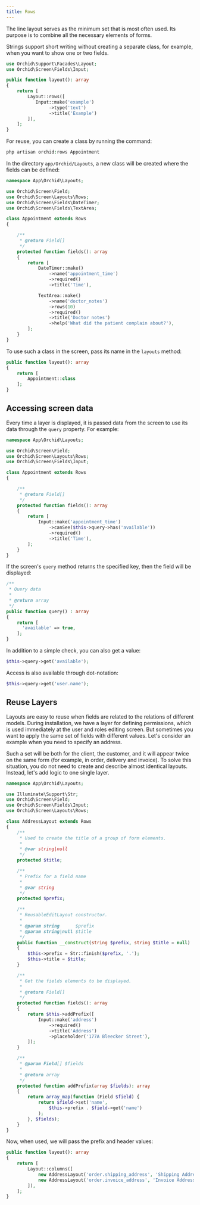 ```yaml
---
title: Rows
---
```



The line layout serves as the minimum set that is most often used.
Its purpose is to combine all the necessary elements of forms.


Strings support short writing without creating a separate class,
for example, when you want to show one or two fields.

```php
use Orchid\Support\Facades\Layout;
use Orchid\Screen\Fields\Input;

public function layout(): array
{
    return [
        Layout::rows([
           Input::make('example')
                ->type('text')
                ->title('Example')
        ]),
    ];
}
```

For reuse, you can create a class by running the command:

```php
php artisan orchid:rows Appointment
```

In the directory `app/Orchid/Layouts`, a new class will be created where the fields can be defined:

```php
namespace App\Orchid\Layouts;

use Orchid\Screen\Field;
use Orchid\Screen\Layouts\Rows;
use Orchid\Screen\Fields\DateTimer;
use Orchid\Screen\Fields\TextArea;

class Appointment extends Rows
{

    /**
     * @return Field[]
     */
    protected function fields(): array
    {
        return [
            DateTimer::make()
                ->name('appointment_time')
                ->required()
                ->title('Time'),

            TextArea::make()
                ->name('doctor_notes')
                ->rows(10)
                ->required()
                ->title('Doctor notes')
                ->help('What did the patient complain about?'),
        ];
    }
}
```

To use such a class in the screen, pass its name in the `layouts` method:

```php
public function layout(): array
{
    return [
        Appointment::class
    ];
}
```


## Accessing screen data


Every time a layer is displayed, it is passed data from the screen to use its data through the `query` property. For example:

```php
namespace App\Orchid\Layouts;

use Orchid\Screen\Field;
use Orchid\Screen\Layouts\Rows;
use Orchid\Screen\Fields\Input;

class Appointment extends Rows
{

    /**
     * @return Field[]
     */
    protected function fields(): array
    {
        return [
            Input::make('appointment_time')
                ->canSee($this->query->has('available'))
                ->required()
                ->title('Time'),
        ];
    }
}
```

If the screen's `query` method returns the specified key, then the field will be displayed:

```php
/**
 * Query data
 *
 * @return array
 */
public function query() : array
{
    return [
      'available' => true,
    ];
}
```

In addition to a simple check, you can also get a value:

```php
$this->query->get('available');
```

Access is also available through dot-notation:

```php
$this->query->get('user.name');
```


## Reuse Layers

Layouts are easy to reuse when fields are related to the relations of different models. During installation, we have a layer for defining permissions, which is used immediately at the user and roles editing screen. But sometimes you want to apply the same set of fields with different values. Let's consider an example when you need to specify an address.

Such a set will be both for the client, the customer, and it will appear twice on the same form (for example, in order, delivery and invoice). To solve this situation, you do not need to create and describe almost identical layouts. Instead, let's add logic to one single layer.

```php
namespace App\Orchid\Layouts;

use Illuminate\Support\Str;
use Orchid\Screen\Field;
use Orchid\Screen\Fields\Input;
use Orchid\Screen\Layouts\Rows;

class AddressLayout extends Rows
{
    /**
     * Used to create the title of a group of form elements.
     *
     * @var string|null
     */
    protected $title;

    /**
     * Prefix for a field name
     *
     * @var string
     */
    protected $prefix;

    /**
     * ReusableEditLayout constructor.
     *
     * @param string      $prefix
     * @param string|null $title
     */
    public function __construct(string $prefix, string $title = null)
    {
        $this->prefix = Str::finish($prefix, '.');
        $this->title = $title;
    }

    /**
     * Get the fields elements to be displayed.
     *
     * @return Field[]
     */
    protected function fields(): array
    {
        return $this->addPrefix([
            Input::make('address')
                ->required()
                ->title('Address')
                ->placeholder('177A Bleecker Street'),
        ]);
    }

    /**
     * @param Field[] $fields
     *
     * @return array
     */
    protected function addPrefix(array $fields): array
    {
        return array_map(function (Field $field) {
            return $field->set('name',
                $this->prefix . $field->get('name')
            );
        }, $fields);
    }
}
```

Now, when used, we will pass the prefix and header values:

```php
public function layout(): array
{
    return [
        Layout::columns([
            new AddressLayout('order.shipping_address', 'Shipping Address'),
            new AddressLayout('order.invoice_address', 'Invoice Address'),
        ]),
    ];
}
```
